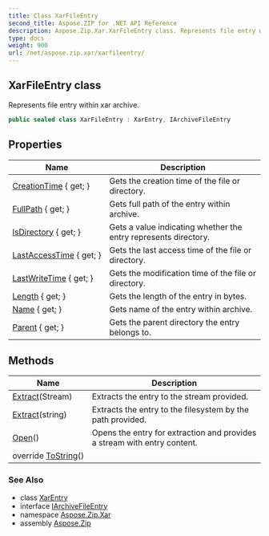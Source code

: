 ```yaml
---
title: Class XarFileEntry
second_title: Aspose.ZIP for .NET API Reference
description: Aspose.Zip.Xar.XarFileEntry class. Represents file entry within xar archive
type: docs
weight: 900
url: /net/aspose.zip.xar/xarfileentry/
---
```

## XarFileEntry class

Represents file entry within xar archive.

```csharp
public sealed class XarFileEntry : XarEntry, IArchiveFileEntry
```

## Properties

| Name | Description |
| --- | --- |
| [CreationTime](../../aspose.zip.xar/xarentry/creationtime/) { get; } | Gets the creation time of the file or directory. |
| [FullPath](../../aspose.zip.xar/xarentry/fullpath/) { get; } | Gets full path of the entry within archive. |
| [IsDirectory](../../aspose.zip.xar/xarentry/isdirectory/) { get; } | Gets a value indicating whether the entry represents directory. |
| [LastAccessTime](../../aspose.zip.xar/xarentry/lastaccesstime/) { get; } | Gets the last access time of the file or directory. |
| [LastWriteTime](../../aspose.zip.xar/xarentry/lastwritetime/) { get; } | Gets the modification time of the file or directory. |
| [Length](../../aspose.zip.xar/xarfileentry/length/) { get; } | Gets the length of the entry in bytes. |
| [Name](../../aspose.zip.xar/xarentry/name/) { get; } | Gets name of the entry within archive. |
| [Parent](../../aspose.zip.xar/xarentry/parent/) { get; } | Gets the parent directory the entry belongs to. |

## Methods

| Name | Description |
| --- | --- |
| [Extract](../../aspose.zip.xar/xarfileentry/extract/#extract_1)(Stream) | Extracts the entry to the stream provided. |
| [Extract](../../aspose.zip.xar/xarfileentry/extract/#extract)(string) | Extracts the entry to the filesystem by the path provided. |
| [Open](../../aspose.zip.xar/xarfileentry/open/)() | Opens the entry for extraction and provides a stream with entry content. |
| override [ToString](../../aspose.zip.xar/xarentry/tostring/)() |  |

### See Also

* class [XarEntry](../xarentry/)
* interface [IArchiveFileEntry](../../aspose.zip/iarchivefileentry/)
* namespace [Aspose.Zip.Xar](../../aspose.zip.xar/)
* assembly [Aspose.Zip](../../)


